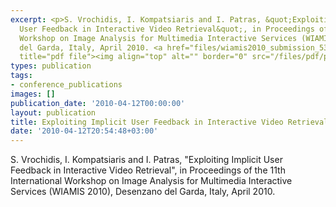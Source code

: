 ```yaml
---
excerpt: <p>S. Vrochidis, I. Kompatsiaris and I. Patras, &quot;Exploiting Implicit
  User Feedback in Interactive Video Retrieval&quot;, in Proceedings of the 11th International
  Workshop on Image Analysis for Multimedia Interactive Services (WIAMIS 2010), Desenzano
  del Garda, Italy, April 2010. <a href="files/wiamis2010_submission_53.pdf" target="_blank"
  title="pdf file"><img align="top" alt="" border="0" src="/files/pdf/pdf.png" /></a></p>
types: publication
tags:
- conference_publications
images: []
publication_date: '2010-04-12T00:00:00'
layout: publication
title: Exploiting Implicit User Feedback in Interactive Video Retrieval
date: '2010-04-12T20:54:48+03:00'
---
```

<p>S. Vrochidis, I. Kompatsiaris and I. Patras, &quot;Exploiting Implicit User Feedback in Interactive Video Retrieval&quot;, in Proceedings of the 11th International Workshop on Image Analysis for Multimedia Interactive Services (WIAMIS 2010), Desenzano del Garda, Italy, April 2010. <a href="files/wiamis2010_submission_53.pdf" target="_blank" title="pdf file"><img align="top" alt="" border="0" src="/files/pdf/pdf.png" /></a></p>
